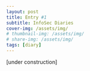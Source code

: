 ```yaml
---
layout: post
title: Entry #1
subtitle: InfoSec Diaries
cover-img: /assets/img/
# thumbnail-img: /assets/img/
# share-img: /assets/img/
tags: [diary]
---
```


[under construction]
